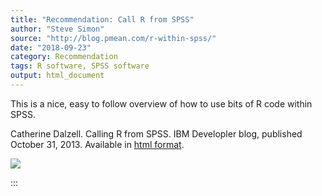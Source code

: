```yaml
---
title: "Recommendation: Call R from SPSS"
author: "Steve Simon"
source: "http://blog.pmean.com/r-within-spss/"
date: "2018-09-23"
category: Recommendation
tags: R software, SPSS software
output: html_document
---
```


This is a nice, easy to follow overview of how to use bits of R code
within SPSS.

<!---More--->

Catherine Dalzell. Calling R from SPSS. IBM Developler blog, published
October 31, 2013. Available in [html
format](https://www.ibm.com/developerworks/library/ba-call-r-spss/index.html).

![](../../../images/r-within-spss01.png)


:::

